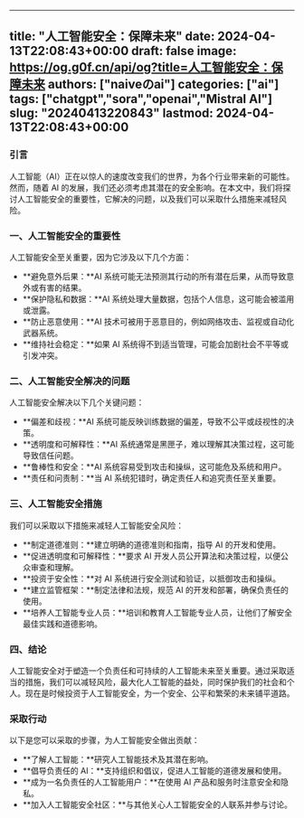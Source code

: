 
---
title: "人工智能安全：保障未来"
date: 2024-04-13T22:08:43+00:00
draft: false
image: https://og.g0f.cn/api/og?title=人工智能安全：保障未来
authors: ["naiveのai"]
categories: ["ai"]
tags: ["chatgpt","sora","openai","Mistral AI"]
slug: "20240413220843"
lastmod: 2024-04-13T22:08:43+00:00
---
### 引言

人工智能（AI）正在以惊人的速度改变我们的世界，为各个行业带来新的可能性。然而，随着 AI 的发展，我们还必须考虑其潜在的安全影响。在本文中，我们将探讨人工智能安全的重要性，它解决的问题，以及我们可以采取什么措施来减轻风险。

### 一、人工智能安全的重要性

人工智能安全至关重要，因为它涉及以下几个方面：

- **避免意外后果：**AI 系统可能无法预测其行动的所有潜在后果，从而导致意外或有害的结果。
- **保护隐私和数据：**AI 系统处理大量数据，包括个人信息，这可能会被滥用或泄露。
- **防止恶意使用：**AI 技术可被用于恶意目的，例如网络攻击、监视或自动化武器系统。
- **维持社会稳定：**如果 AI 系统得不到适当管理，可能会加剧社会不平等或引发冲突。

### 二、人工智能安全解决的问题

人工智能安全解决以下几个关键问题：

- **偏差和歧视：**AI 系统可能反映训练数据的偏差，导致不公平或歧视性的决策。
- **透明度和可解释性：**AI 系统通常是黑匣子，难以理解其决策过程，这可能导致信任问题。
- **鲁棒性和安全：**AI 系统容易受到攻击和操纵，这可能危及系统和用户。
- **责任和问责制：**当 AI 系统犯错时，确定责任人和追究责任至关重要。

### 三、人工智能安全措施

我们可以采取以下措施来减轻人工智能安全风险：

- **制定道德准则：**建立明确的道德准则和指南，指导 AI 的开发和使用。
- **促进透明度和可解释性：**要求 AI 开发人员公开算法和决策过程，以便公众审查和理解。
- **投资于安全性：**对 AI 系统进行安全测试和验证，以抵御攻击和操纵。
- **建立监管框架：**制定法律和法规，规范 AI 的开发和部署，确保负责任的使用。
- **培养人工智能专业人员：**培训和教育人工智能专业人员，让他们了解安全最佳实践和道德影响。

### 四、结论

人工智能安全对于塑造一个负责任和可持续的人工智能未来至关重要。通过采取适当的措施，我们可以减轻风险，最大化人工智能的益处，同时保护我们的社会和个人。现在是时候投资于人工智能安全，为一个安全、公平和繁荣的未来铺平道路。

### 采取行动

以下是您可以采取的步骤，为人工智能安全做出贡献：

- **了解人工智能：**研究人工智能技术及其潜在影响。
- **倡导负责任的 AI：**支持组织和倡议，促进人工智能的道德发展和使用。
- **成为一名负责任的人工智能用户：**在使用 AI 产品和服务时注意安全和隐私。
- **加入人工智能安全社区：**与其他关心人工智能安全的人联系并参与讨论。